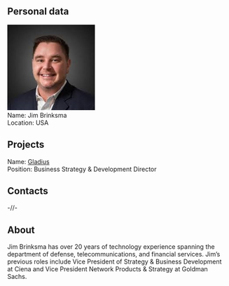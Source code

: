 ## Personal data
![jim brinksma photo](photo/jim_brinksma.jpg)  
Name:   Jim Brinksma  
Location: USA  
## Projects 
Name: [Gladius](../projects/gladius.md)  
Position: Business Strategy & Development Director   
## Contacts
-//-  
## About
Jim Brinksma has over 20 years of technology experience spanning the department of defense, telecommunications, and financial services. Jim’s previous roles include Vice President of Strategy & Business Development at Ciena and Vice President Network Products & Strategy at Goldman Sachs.
